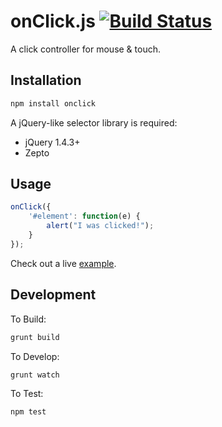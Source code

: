 onClick.js [![Build Status](https://travis-ci.org/bpeacock/onClick.png?branch=master)](https://travis-ci.org/bpeacock/onClick)
===============

A click controller for mouse & touch.

Installation
------------

```bash
npm install onclick
```

A jQuery-like selector library is required:
- jQuery 1.4.3+
- Zepto

Usage
-----

```javascript
onClick({
    '#element': function(e) {
        alert("I was clicked!");
    }
});
```

Check out a live [example](http://htmlpreview.github.io/?https://github.com/bpeacock/onClick/blob/master/examples/index.html).

Development
-----------

To Build:

```bash
grunt build
```

To Develop:

```bash
grunt watch
```

To Test:
 
```bash
npm test
```
 

